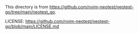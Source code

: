 This directory is from https://github.com/nvim-neotest/neotest-go/tree/main/neotest_go.

LICENSE: https://github.com/nvim-neotest/neotest-go/blob/main/LICENSE.md
